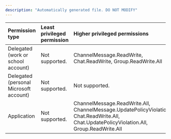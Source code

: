 ```yaml
---
description: "Automatically generated file. DO NOT MODIFY"
---
```


|Permission type|Least privileged permission|Higher privileged permissions|
|:---|:---|:---|
|Delegated (work or school account)|Not supported.|ChannelMessage.ReadWrite, Chat.ReadWrite, Group.ReadWrite.All|
|Delegated (personal Microsoft account)|Not supported.|Not supported.|
|Application|Not supported.|ChannelMessage.ReadWrite.All, ChannelMessage.UpdatePolicyViolation.All, Chat.ReadWrite.All, Chat.UpdatePolicyViolation.All, Group.ReadWrite.All|

